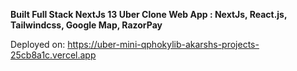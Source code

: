 **Built Full Stack NextJs 13 Uber Clone Web App : NextJs, React.js, Tailwindcss, Google Map, RazorPay**

Deployed on: https://uber-mini-qphokylib-akarshs-projects-25cb8a1c.vercel.app
